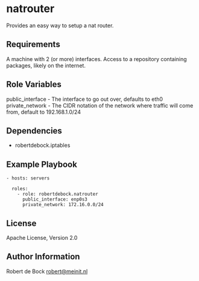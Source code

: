 natrouter
=========

Provides an easy way to setup a nat router.

Requirements
------------

A machine with 2 (or more) interfaces.
Access to a repository containing packages, likely on the internet.

Role Variables
--------------

public_interface - The interface to go out over, defaults to eth0
private_network - The CIDR notation of the network where traffic will come from, default to 192.168.1.0/24

Dependencies
------------

- robertdebock.iptables

Example Playbook
----------------

```
- hosts: servers

  roles:
    - role: robertdebock.natrouter
      public_interface: enp0s3
      private_network: 172.16.0.0/24
```

License
-------

Apache License, Version 2.0

Author Information
------------------

Robert de Bock <robert@meinit.nl>
